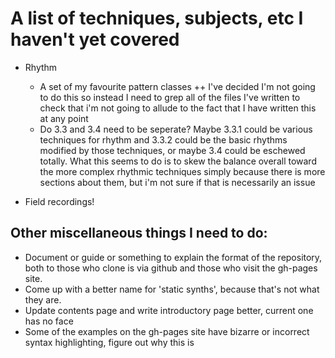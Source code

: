# A list of techniques, subjects, etc I haven't yet covered

- Rhythm
    - A set of my favourite pattern classes ++ I've decided I'm not going to do this so instead I need to grep all of the files I've written to check that i'm not going to allude to the fact that I have written this at any point
    - Do 3.3 and 3.4 need to be seperate? Maybe 3.3.1 could be various techniques for rhythm and 3.3.2 could be the basic rhythms modified by those techniques, or maybe 3.4 could be eschewed totally. What this seems to do is to skew the balance overall toward the more complex rhythmic techniques simply because there is more sections about them, but i'm not sure if that is necessarily an issue

- Field recordings!

## Other miscellaneous things I need to do:

- Document or guide or something to explain the format of the repository, both to those who clone is via github and those who visit the gh-pages site.
- Come up with a better name for 'static synths', because that's not what they are.
- Update contents page and write introductory page better, current one has no face
- Some of the examples on the gh-pages site have bizarre or incorrect syntax highlighting, figure out why this is
